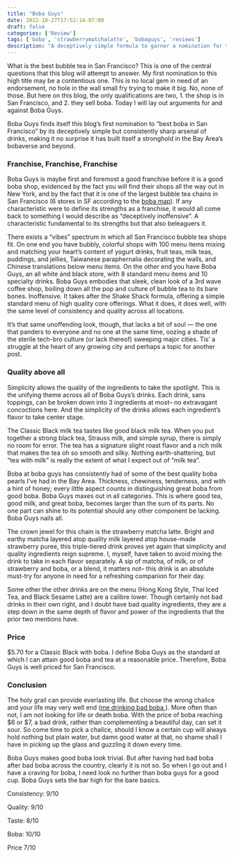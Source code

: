 ```yaml
---
title: "Boba Guys"
date: 2022-10-27T17:52:14-07:00
draft: false
categories: ['Review']
tags: ['boba', 'strawberrymatchalatte', 'bobaguys', 'reviews']
description: "A deceptively simple formula to garner a nomination for the best bubble tea in San Francisco"
---
```


What is the best bubble tea in San Francisco? This is one of the central questions that this blog will attempt to answer. My first nomination to this high title may be a contentious one. This is no local gem in need of an endorsement, no hole in the wall small fry trying to make it big. No, none of those. But here on this blog, the only qualifications are two, 1. the shop is in San Francisco, and 2. they sell boba. Today I will lay out arguments for and against Boba Guys.

Boba Guys finds itself this blog’s first nomination to “best boba in San Francisco” by its deceptively simple but consistently sharp arsenal of drinks, making it no surprise it has built itself a stronghold in the Bay Area’s bobaverse and beyond.

### Franchise, Franchise, Franchise

Boba Guys is maybe first and foremost a good franchise before it is a good boba shop, evidenced by the fact you will find their shops all the way out in New York, and by the fact that it is one of the largest bubble tea chains in San Francisco (6 stores in SF according to the <a href="../../map">boba map</a>). If any characteristic were to define its strengths as a franchise, it would all come back to something I would describe as “deceptively inoffensive”. A characteristic fundamental to its strengths but that also beleaguers it.

There exists a “vibes” spectrum in which all San Francisco bubble tea shops fit. On one end you have bubbly, colorful shops with 100 menu items mixing and matching your heart’s content of yogurt drinks, fruit teas, milk teas, puddings, and jellies, Taiwanese paraphernalia decorating the walls, and Chinese translations below menu items. On the other end you have Boba Guys, an all white and black store, with 8 standard menu items and 10 specialty drinks. Boba Guys embodies that sleek, clean look of a 3rd wave coffee shop, boiling down all the pop and culture of bubble tea to its bare bones. Inoffensive. It takes after the Shake Shack formula, offering a simple standard menu of high quality core offerings. What it does, it does well, with the same level of consistency and quality across all locations.

It’s that same unoffending look, though, that lacks a bit of soul — the one that panders to everyone and no one at the same time, oozing a shade of the sterile tech-bro culture (or lack thereof) sweeping major cities. Tis’ a struggle at the heart of any growing city and perhaps a topic for another post.

### Quality above all

Simplicity allows the quality of the ingredients to take the spotlight. This is the unifying theme across all of Boba Guys’s drinks. Each drink, sans toppings, can be broken down into 3 ingredients at most– no extravagant concoctions here. And the simplicity of the drinks allows each ingredient’s flavor to take center stage.

The Classic Black milk tea tastes like good black milk tea. When you put together a strong black tea, Strauss milk, and simple syrup, there is simply no room for error. The tea has a signature slight roast flavor and a rich milk that makes the tea oh so smooth and silky. Nothing earth-shattering, but “tea with milk” is really the extent of what I expect out of “milk tea”.

Boba at boba guys has consistently had of some of the best quality boba pearls I’ve had in the Bay Area. Thickness, chewiness, tenderness, and with a hint of honey; every little aspect counts in distinguishing great boba from good boba. Boba Guys maxes out in all categories. This is where good tea, good milk, and great boba, becomes larger than the sum of its parts. No one part can shine to its potential should any other component be lacking. Boba Guys nails all.

The crown jewel for this chain is the strawberry matcha latte. Bright and earthy matcha layered atop quality milk layered atop house-made strawberry puree, this triple-tiered drink proves yet again that simplicity and quality ingredients reign supreme. I, myself, have taken to avoid mixing the drink to take in each flavor separately. A sip of matcha, of milk, or of strawberry and boba, or a blend, it matters not– this drink is an absolute must-try for anyone in need for a refreshing companion for their day.

Some other the other drinks are on the menu (Hong Kong Style, Thai Iced Tea, and Black Sesame Latte) are a calibre lower. Though certainly not bad drinks in their own right, and I doubt have bad quality ingredients, they are a step down in the same depth of flavor and power of the ingredients that the prior two mentions have.

### Price
$5.70 for a Classic Black with boba. I define Boba Guys as the standard at which I can attain good boba and tea at a reasonable price. Therefore, Boba Guys is well priced for San Francisco.

### Conclusion

The holy grail can provide everlasting life. But choose the wrong chalice and your life may very well end (<a href="https://youtu.be/LRSjKfvm368?t=10">me drinking bad boba </a>). More often than not, I am not looking for life or death boba. With the price of boba reaching $6 or $7, a bad drink, rather than complementing a beautiful day, can set it sour. So come time to pick a chalice, should I know a certain cup will always hold nothing but plain water, but damn good water at that, no shame shall I have in picking up the glass and guzzling it down every time.

Boba Guys makes good boba look trivial. But after having had bad boba after bad boba across the country, clearly it is not so. So when I go out and I have a craving for boba, I need look no further than boba guys for a good cup. Boba Guys sets the bar high for the bare basics.

Consistency: 9/10

Quality: 9/10

Taste: 8/10

Boba: 10/10

Price 7/10